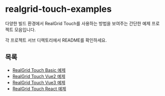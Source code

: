 # realgrid-touch-examples

다양한 빌드 환경에서 RealGrid Touch를 사용하는 방법을 보여주는 간단한 예제 프로젝트 모음입니다.

각 프로젝트 서브 디렉토리에서 README를 확인하세요.

## 목록

- [RealGrid Touch Basic 예제](https://github.com/realgrid/realgrid-touch-examples/tree/main/basic-sample)
- [RealGrid Touch Vue2 예제](https://github.com/realgrid/realgrid-touch-examples/tree/main/vue2-cdn)
- [RealGrid Touch Vue3 예제](https://github.com/realgrid/realgrid-touch-examples/tree/main/vue-sample)
- [RealGrid Touch React 예제](https://github.com/realgrid/realgrid-touch-examples/tree/main/react-sample)
